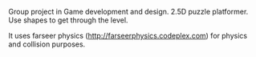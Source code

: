 Group project in Game development and design.
2.5D puzzle platformer. Use shapes to get through the level.

It uses farseer physics (http://farseerphysics.codeplex.com) for physics and collision purposes.


